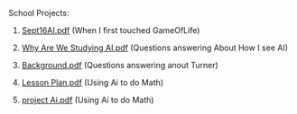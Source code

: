 School Projects:

1.   [Sept16AI.pdf](https://github.com/user-attachments/files/20402709/Sept16AI.pdf)
 (When I first touched GameOfLife)

2. [Why Are We Studying AI.pdf](https://github.com/user-attachments/files/20402718/Why.Are.We.Studying.AI.pdf)
      (Questions answering About How I see AI)

3. [Background.pdf](https://github.com/user-attachments/files/20402722/Background.pdf)
     (Questions answering anout Turner)

4. [Lesson Plan.pdf](https://github.com/user-attachments/files/20402728/Lesson.Plan.pdf)
 (Using Ai to do Math)

5. [project Ai.pdf](https://github.com/user-attachments/files/20402731/project.Ai.pdf)
   (Using Ai to do Math)



